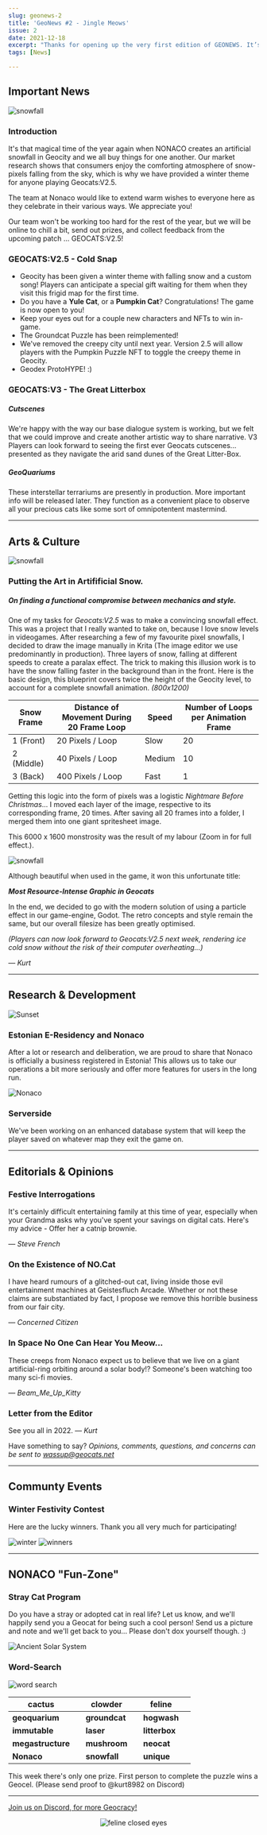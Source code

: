 ```yaml
---
slug: geonews-2
title: 'GeoNews #2 - Jingle Meows'
issue: 2
date: 2021-12-18
excerpt: "Thanks for opening up the very first edition of GEONEWS. It’s with this publication that we intend to distill our most important information into one place. Like every NONACO endeavour, we’ll see how this idea evolves and grows over the following months."
tags: [News]

---
```


## **Important News**

![snowfall](/geonews/2_teaser.png)

### Introduction

It's that magical time of the year again when NONACO creates an artificial snowfall in Geocity and we all buy things for one another.
Our market research shows that consumers enjoy the comforting atmosphere of snow-pixels falling from the sky, which is why we have provided a winter theme for anyone playing Geocats:V2.5.

The team at Nonaco would like to extend warm wishes to everyone here as they celebrate in their various ways. We appreciate you!

Our team won't be working too hard for the rest of the year, but we will be online to chill a bit, send out prizes, and collect feedback from the upcoming patch ... GEOCATS:V2.5!

### GEOCATS:V2.5 - Cold Snap

- Geocity has been given a winter theme with falling snow and a custom song! Players can anticipate a special gift waiting for them when they visit this frigid map for the first time.
- Do you have a **Yule Cat**, or a **Pumpkin Cat**? Congratulations! The game is now open to you!
- Keep your eyes out for a couple new characters and NFTs to win in-game.
- The Groundcat Puzzle has been reimplemented!
- We've removed the creepy city until next year. Version 2.5 will allow players with the Pumpkin Puzzle NFT to toggle the creepy theme in Geocity. 
- Geodex ProtoHYPE! :)

### GEOCATS:V3 - The Great Litterbox

##### Cutscenes

We're happy with the way our base dialogue system is working, but we felt that we could improve and create another artistic way to share narrative. V3 Players can look forward to seeing the first ever Geocats cutscenes... presented as they navigate the arid sand dunes of the Great Litter-Box. 

##### GeoQuariums

These interstellar terrariums are presently in production. More important info will be released later. They function as a convenient place to observe all your precious cats like some sort of omnipotentent mastermind.

---

## **Arts & Culture**
![snowfall](/geonews/snowfall_original.png)

### Putting the Art in Artifificial Snow.

##### *On finding a functional compromise between mechanics and style.*

One of my tasks for *Geocats:V2.5* was to make a convincing snowfall effect.
	This was a project that I really wanted to take on, because I love snow levels in videogames.
	After researching a few of my favourite pixel snowfalls, I decided to draw the image manually in Krita (The image editor we use predominantly in production).
Three layers of snow, falling at different speeds to create a paralax effect. The trick to making this illusion work is to have the snow falling faster in the background than in the front. 
Here is the basic design, this blueprint covers twice the height of the Geocity level, to account for a complete snowfall animation. *(800x1200)*

| Snow Frame | Distance of Movement During 20 Frame Loop | Speed  | Number of Loops per Animation Frame |
| ---------- | ----------------------------------------- | ------ | ----------------------------------- |
| 1 (Front)  | 20 Pixels / Loop                          | Slow   | 20                                  |
| 2 (Middle) | 40 Pixels / Loop                          | Medium | 10                                  |
| 3 (Back)   | 400 Pixels / Loop                         | Fast   | 1                                   |

Getting this logic into the form of pixels was a logistic *Nightmare Before Christmas*... 
I moved each layer of the image, respective to its corresponding frame, 20 times. After saving all 20 frames into a folder, I merged them into one giant spritesheet image.

This 6000 x 1600 monstrosity was the result of my labour (Zoom in for full effect.).

![snowfall](/geonews/falling_snow_spritesheet.png)

Although beautiful when used in the game, it won this unfortunate title:

***Most Resource-Intense Graphic in Geocats***

In the end, we decided to go with the modern solution of using a particle effect in our game-engine, Godot.
The retro concepts and style remain the same, but our overall filesize has been greatly optimised. 

*(Players can now look forward to Geocats:V2.5 next week, rendering ice cold snow without the risk of their computer overheating...)*

— *Kurt*

---

## **Research & Development**
![Sunset](/geonews/desert_sky.png)
### Estonian E-Residency and Nonaco

After a lot or research and deliberation, we are proud to share that Nonaco is officially a business registered in Estonia! This allows us to take our operations a bit more seriously and offer more features for users in the long run. 

![Nonaco](/geonews/nonaco.png)

### Serverside

We've been working on an enhanced database system that will keep the player saved on whatever map they exit the game on. 


---
## **Editorials & Opinions**

### **Festive Interrogation**s
It's certainly difficult entertaining family at this time of year, especially when your Grandma asks why you've spent your savings on digital cats. Here's my advice - Offer her a catnip brownie.

— *Steve French*

### **On the Existence of NO.Cat**
I have heard rumours of a glitched-out cat, living inside those evil entertainment machines at Geistesfluch Arcade. Whether or not these claims are substantiated by fact, I propose we remove this horrible business from our fair city. 

— *Concerned Citizen*

### **In Space No One Can Hear You Meow...**
These creeps from Nonaco expect us to believe that we live on a giant artificial-ring orbiting around a solar body!? Someone's been watching too many sci-fi movies. 

— *Beam_Me_Up_Kitty*

### Letter from the Editor

See you all in 2022.
— *Kurt*

Have something to say? *Opinions, comments, questions, and concerns can be sent to wassup@geocats.net*

---

## **Communty Events**

### Winter Festivity Contest

Here are the lucky winners. Thank you all very much for participating!

![winter](/geonews/snow_2.png)
![winners](/geonews/winter_winners.png)

---

## **NONACO "Fun-Zone"**

### Stray Cat Program

Do you have a stray or adopted cat in real life? 
Let us know, and we'll happily send you a Geocat for being such a cool person! Send us a picture and note and we'll get back to you... Please don't dox yourself though. :)

![Ancient Solar System](/geonews/ancient_solarsystem.png)

### Word-Search
![word search](/geonews/word_search_2.png)


| cactus            |      | clowder       |      | feline        |      |
| ----------------- | ---- | ------------- | ---- | ------------- | ---- |
| **geoquarium**    |      | **groundcat** |      | **hogwash**   |      |
| **immutable**     |      | **laser**     |      | **litterbox** |      |
| **megastructure** |      | **mushroom**  |      | **neocat**    |      |
| **Nonaco**        |      | **snowfall**  |      | **unique**    |      |

This week there's only one prize. First person to complete the puzzle wins a Geocel.
(Please send proof to @kurt8982 on Discord)

---

[Join us on Discord, for more Geocracy! ](https://discord.gg/JW6mgyN3rk) 

<center>

![feline closed eyes](/geonews/feline_closed_eyes.png)
</center>

<style>
img {
    max-width: 100%;
}
</style>